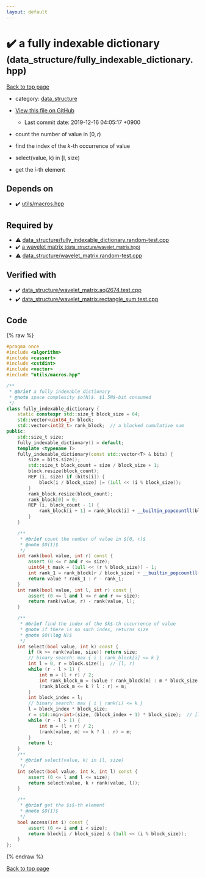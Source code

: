 ```yaml
---
layout: default
---
```


<!-- mathjax config similar to math.stackexchange -->
<script type="text/javascript" async
  src="https://cdnjs.cloudflare.com/ajax/libs/mathjax/2.7.5/MathJax.js?config=TeX-MML-AM_CHTML">
</script>
<script type="text/x-mathjax-config">
  MathJax.Hub.Config({
    TeX: { equationNumbers: { autoNumber: "AMS" }},
    tex2jax: {
      inlineMath: [ ['$','$'] ],
      processEscapes: true
    },
    "HTML-CSS": { matchFontHeight: false },
    displayAlign: "left",
    displayIndent: "2em"
  });
</script>

<script type="text/javascript" src="https://cdnjs.cloudflare.com/ajax/libs/jquery/3.4.1/jquery.min.js"></script>
<script src="https://cdn.jsdelivr.net/npm/jquery-balloon-js@1.1.2/jquery.balloon.min.js" integrity="sha256-ZEYs9VrgAeNuPvs15E39OsyOJaIkXEEt10fzxJ20+2I=" crossorigin="anonymous"></script>
<script type="text/javascript" src="../../assets/js/copy-button.js"></script>
<link rel="stylesheet" href="../../assets/css/copy-button.css" />


# :heavy_check_mark: a fully indexable dictionary <small>(data_structure/fully_indexable_dictionary.hpp)</small>

<a href="../../index.html">Back to top page</a>

* category: <a href="../../index.html#c8f6850ec2ec3fb32f203c1f4e3c2fd2">data_structure</a>
* <a href="{{ site.github.repository_url }}/blob/master/data_structure/fully_indexable_dictionary.hpp">View this file on GitHub</a>
    - Last commit date: 2019-12-16 04:05:17 +0900


* count the number of value in $[0, r)$
* find the index of the $k$-th occurrence of value
* select(value, k) in [l, size)
* get the $i$-th element


## Depends on

* :heavy_check_mark: <a href="../utils/macros.hpp.html">utils/macros.hpp</a>


## Required by

* :warning: <a href="fully_indexable_dictionary.random-test.cpp.html">data_structure/fully_indexable_dictionary.random-test.cpp</a>
* :heavy_check_mark: <a href="wavelet_matrix.hpp.html">a wavelet matrix <small>(data_structure/wavelet_matrix.hpp)</small></a>
* :warning: <a href="wavelet_matrix.random-test.cpp.html">data_structure/wavelet_matrix.random-test.cpp</a>


## Verified with

* :heavy_check_mark: <a href="../../verify/data_structure/wavelet_matrix.aoj2674.test.cpp.html">data_structure/wavelet_matrix.aoj2674.test.cpp</a>
* :heavy_check_mark: <a href="../../verify/data_structure/wavelet_matrix.rectangle_sum.test.cpp.html">data_structure/wavelet_matrix.rectangle_sum.test.cpp</a>


## Code

{% raw %}
```cpp
#pragma once
#include <algorithm>
#include <cassert>
#include <cstdint>
#include <vector>
#include "utils/macros.hpp"

/**
 * @brief a fully indexable dictionary
 * @note space complexity $o(N)$. $1.5N$-bit consumed
 */
class fully_indexable_dictionary {
    static constexpr std::size_t block_size = 64;
    std::vector<uint64_t> block;
    std::vector<int32_t> rank_block;  // a blocked cumulative sum
public:
    std::size_t size;
    fully_indexable_dictionary() = default;
    template <typename T>
    fully_indexable_dictionary(const std::vector<T> & bits) {
        size = bits.size();
        std::size_t block_count = size / block_size + 1;
        block.resize(block_count);
        REP (i, size) if (bits[i]) {
            block[i / block_size] |= (1ull << (i % block_size));
        }
        rank_block.resize(block_count);
        rank_block[0] = 0;
        REP (i, block_count - 1) {
            rank_block[i + 1] = rank_block[i] + __builtin_popcountll(block[i]);
        }
    }

    /**
     * @brief count the number of value in $[0, r)$
     * @note $O(1)$
     */
    int rank(bool value, int r) const {
        assert (0 <= r and r <= size);
        uint64_t mask = (1ull << (r % block_size)) - 1;
        int rank_1 = rank_block[r / block_size] + __builtin_popcountll(block[r /block_size] & mask);
        return value ? rank_1 : r - rank_1;
    }
    int rank(bool value, int l, int r) const {
        assert (0 <= l and l <= r and r <= size);
        return rank(value, r) - rank(value, l);
    }

    /**
     * @brief find the index of the $k$-th occurrence of value
     * @note if there is no such index, returns size
     * @note $O(\log N)$
     */
    int select(bool value, int k) const {
        if (k >= rank(value, size)) return size;
        // binary search: max { i | rank_block[i] <= k }
        int l = 0, r = block.size();  // [l, r)
        while (r - l > 1) {
            int m = (l + r) / 2;
            int rank_block_m = (value ? rank_block[m] : m * block_size - rank_block[m]);
            (rank_block_m <= k ? l : r) = m;
        }
        int block_index = l;
        // binary search: max { i | rank(i) <= k }
        l = block_index * block_size;
        r = std::min<int>(size, (block_index + 1) * block_size);  // [l, r)
        while (r - l > 1) {
            int m = (l + r) / 2;
            (rank(value, m) <= k ? l : r) = m;
        }
        return l;
    }
    /**
     * @brief select(value, k) in [l, size)
     */
    int select(bool value, int k, int l) const {
        assert (0 <= l and l <= size);
        return select(value, k + rank(value, l));
    }

    /**
     * @brief get the $i$-th element
     * @note $O(1)$
     */
    bool access(int i) const {
        assert (0 <= i and i < size);
        return block[i / block_size] & (1ull << (i % block_size));
    }
};

```
{% endraw %}

<a href="../../index.html">Back to top page</a>

